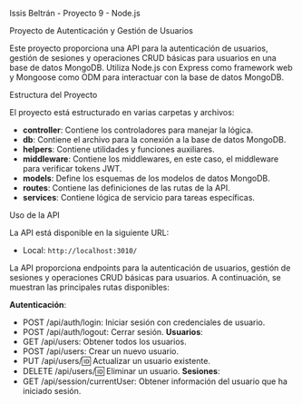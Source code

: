 Issis Beltrán - Proyecto 9 - Node.js



Proyecto de Autenticación y Gestión de Usuarios

Este proyecto proporciona una API para la autenticación de usuarios, gestión de sesiones y operaciones CRUD básicas para usuarios en una base de datos MongoDB. Utiliza Node.js con Express como framework web y Mongoose como ODM para interactuar con la base de datos MongoDB.

 Estructura del Proyecto

El proyecto está estructurado en varias carpetas y archivos:

- **controller**: Contiene los controladores para manejar la lógica.
- **db**: Contiene el archivo para la conexión a la base de datos MongoDB.
- **helpers**: Contiene utilidades y funciones auxiliares.
- **middleware**: Contiene los middlewares, en este caso, el middleware para verificar tokens JWT.
- **models**: Define los esquemas de los modelos de datos MongoDB.
- **routes**: Contiene las definiciones de las rutas de la API.
- **services**: Contiene lógica de servicio para tareas específicas.

Uso de la API

La API está disponible en la siguiente URL:

- Local: `http://localhost:3010/`

La API proporciona endpoints para la autenticación de usuarios, gestión de sesiones y operaciones CRUD básicas para usuarios. A continuación, se muestran las principales rutas disponibles:

**Autenticación**:
- POST /api/auth/login: Iniciar sesión con credenciales de usuario.
- POST /api/auth/logout: Cerrar sesión.
**Usuarios**:
- GET /api/users: Obtener todos los usuarios.
- POST /api/users: Crear un nuevo usuario.
- PUT /api/users/:id: Actualizar un usuario existente.
- DELETE /api/users/:id: Eliminar un usuario.
**Sesiones**:
- GET /api/session/currentUser: Obtener información del usuario que ha iniciado sesión.


